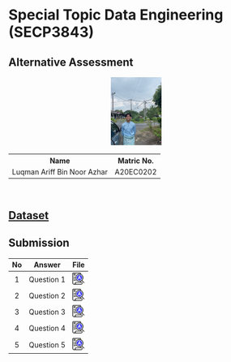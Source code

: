 # Special Topic Data Engineering (SECP3843)

## Alternative Assessment
<p align="center">
<img src="gamabr.jpg"  width="20%">
</p>
<table align="center">
  <tr>
    <th>Name</th>
    <th>Matric No.</th>
  </tr>
  <tr>
    <td>Luqman Ariff Bin Noor Azhar</td>
    <td>A20EC0202</td>
  </tr>
</table>
<br>

## [Dataset](https://github.com/drshahizan/dataset/tree/main/mongodb/03-movie)
## Submission
| No | Answer | File |
| :-----: | ----- | :------: |
| 1 | Question 1 | <a href="./question 1/answer 1.md"><img src="../../images/answer.png" width="24px" height="24px"></a> |
| 2 | Question 2 | <a href="./question 2/answer 2.md"><img src="../../images/answer.png" width="24px" height="24px"></a> |
| 3 | Question 3 | <a href="./question 3/answer 3.md"><img src="../../images/answer.png" width="24px" height="24px"></a> |
| 4 | Question 4 | <a href="./question 4/answer 4.md"><img src="../../images/answer.png" width="24px" height="24px"></a> |
| 5 | Question 5 | <a href="./question 5/answer 5.md"><img src="../../images/answer.png" width="24px" height="24px"></a> |
